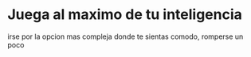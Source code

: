 # Juega al maximo de tu inteligencia

irse por la opcion mas compleja donde te sientas comodo, romperse un poco
